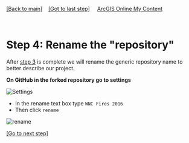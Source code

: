 [[Back to main]](github.md)&nbsp;&nbsp;&nbsp;&nbsp;[[Got to last step]](GitHub_step3.md)
&nbsp;&nbsp;&nbsp;&nbsp;[ArcGIS Online My Content](http://www.arcgis.com/home/content.html)

&nbsp;

# Step 4: Rename the "repository"

After [step 3](GitHub_step3.md) is complete we will rename the generic repository name to better describe our project.

**On GitHub in the forked repository go to settings**

![Settings](https://docs.google.com/uc?id=0BykF_bN9fsvIU0hBWE52ZTBjWUE)

- In the rename text box type `WNC Fires 2016`
- Then click `rename`

![rename](https://docs.google.com/uc?id=0BykF_bN9fsvIcjBCVFlqZUlsZzg)


[[Go to next step]](GitHub_step5.md)
